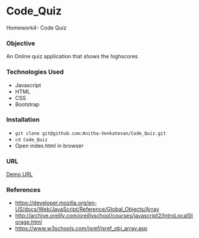 # Code_Quiz
Homework4- Code Quiz

### Objective
An Online quiz application that shows the highscores

### Technologies Used
* Javascript
* HTML
* CSS
* Bootstrap

### Installation
* `git clone git@github.com:Anitha-Venkatesan/Code_Quiz.git`
* `cd Code_Quiz`
* Open index.html in browser

### URL
[Demo URL](https://anitha-venkatesan.github.io/Code_Quiz/)

### References
* https://developer.mozilla.org/en-US/docs/Web/JavaScript/Reference/Global_Objects/Array
* http://archive.oreilly.com/oreillyschool/courses/javascript2/IntroLocalStorage.html 
* https://www.w3schools.com/jsref/jsref_obj_array.asp
